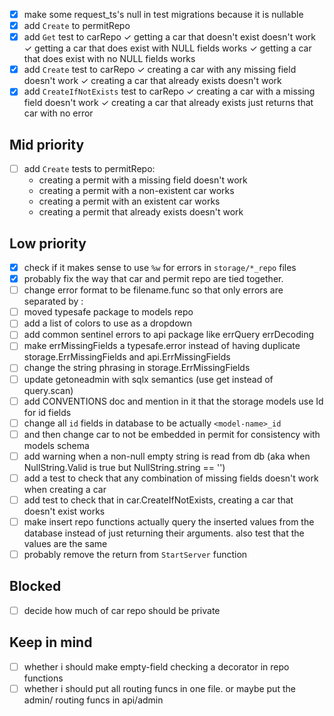 - [x] make some request_ts's null in test migrations because it is nullable
- [x] add `Create` to permitRepo
- [x] add `Get` test to carRepo
    ✓ getting a car that doesn't exist doesn't work
    ✓ getting a car that does exist with NULL fields works
    ✓ getting a car that does exist with no NULL fields works
- [x] add `Create` test to carRepo
    ✓ creating a car with any missing field doesn't work
    ✓ creating a car that already exists doesn't work
- [x] add `CreateIfNotExists` test to carRepo
    ✓ creating a car with a missing field doesn't work
    ✓ creating a car that already exists just returns that car with no error
## Mid priority
- [ ] add `Create` tests to permitRepo:
    * creating a permit with a missing field doesn't work
    * creating a permit with a non-existent car works
    * creating a permit with an existent car works
    * creating a permit that already exists doesn't work
## Low priority
- [x] check if it makes sense to use `%w` for errors in `storage/*_repo` files
- [x] probably fix the way that car and permit repo are tied together.
- [ ] change error format to be filename.func so that only errors are separated by :
- [ ] moved typesafe package to models repo
- [ ] add a list of colors to use as a dropdown
- [ ] add common sentinel errors to api package like errQuery errDecoding
- [ ] make errMissingFields a typesafe.error instead of having duplicate storage.ErrMissingFields and api.ErrMissingFields
- [ ] change the string phrasing in storage.ErrMissingFields
- [ ] update getoneadmin with sqlx semantics (use get instead of query.scan)
- [ ] add CONVENTIONS doc and mention in it that the storage models use <model-name>Id for id fields
- [ ] change all `id` fields in database to be actually `<model-name>_id`
- [ ] and then change car to not be embedded in permit for consistency with models schema
- [ ] add warning when a non-null empty string is read from db (aka when NullString.Valid is true but NullString.string == '')
- [ ] add a test to check that any combination of missing fields doesn't work when creating a car
- [ ] add test to check that in car.CreateIfNotExists, creating a car that doesn't exist works
- [ ] make insert repo functions actually query the inserted values from the database instead of just returning their arguments. also test that the values are the same
- [ ] probably remove the return from `StartServer` function
## Blocked
- [ ] decide how much of car repo should be private
## Keep in mind
- [ ] whether i should make empty-field checking a decorator in repo functions
- [ ] whether i should put all routing funcs in one file. or maybe put the admin/ routing funcs in api/admin
